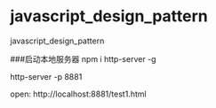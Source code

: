 # javascript_design_pattern
javascript_design_pattern

###启动本地服务器
npm i http-server -g

http-server -p 8881

open: http://localhost:8881/test1.html